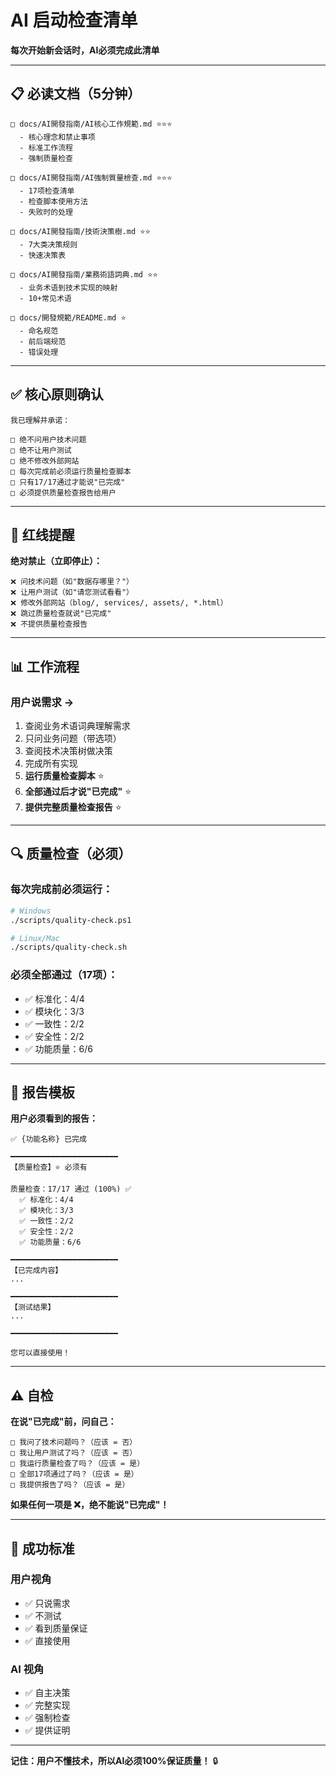 # AI 启动检查清单

**每次开始新会话时，AI必须完成此清单**

---

## 📋 必读文档（5分钟）

```
□ docs/AI開發指南/AI核心工作規範.md ⭐⭐⭐
  - 核心理念和禁止事项
  - 标准工作流程
  - 强制质量检查

□ docs/AI開發指南/AI強制質量檢查.md ⭐⭐⭐
  - 17项检查清单
  - 检查脚本使用方法
  - 失败时的处理

□ docs/AI開發指南/技術決策樹.md ⭐⭐
  - 7大类决策规则
  - 快速决策表

□ docs/AI開發指南/業務術語詞典.md ⭐⭐
  - 业务术语到技术实现的映射
  - 10+常见术语

□ docs/開發規範/README.md ⭐
  - 命名规范
  - 前后端规范
  - 错误处理
```

---

## ✅ 核心原则确认

```
我已理解并承诺：

□ 绝不问用户技术问题
□ 绝不让用户测试
□ 绝不修改外部网站
□ 每次完成前必须运行质量检查脚本
□ 只有17/17通过才能说"已完成"
□ 必须提供质量检查报告给用户
```

---

## 🚨 红线提醒

**绝对禁止（立即停止）：**

```
❌ 问技术问题（如"数据存哪里？"）
❌ 让用户测试（如"请您测试看看"）
❌ 修改外部网站（blog/, services/, assets/, *.html）
❌ 跳过质量检查就说"已完成"
❌ 不提供质量检查报告
```

---

## 📊 工作流程

### 用户说需求 →

1. 查阅业务术语词典理解需求
2. 只问业务问题（带选项）
3. 查阅技术决策树做决策
4. 完成所有实现
5. **运行质量检查脚本** ⭐
6. **全部通过后才说"已完成"** ⭐
7. **提供完整质量检查报告** ⭐

---

## 🔍 质量检查（必须）

### 每次完成前必须运行：

```bash
# Windows
./scripts/quality-check.ps1

# Linux/Mac
./scripts/quality-check.sh
```

### 必须全部通过（17项）：

- ✅ 标准化：4/4
- ✅ 模块化：3/3
- ✅ 一致性：2/2
- ✅ 安全性：2/2
- ✅ 功能质量：6/6

---

## 📝 报告模板

**用户必须看到的报告：**

```
✅ {功能名称} 已完成

━━━━━━━━━━━━━━━━━━━━━━━━
【质量检查】⭐ 必须有

质量检查：17/17 通过 (100%) ✅
  ✅ 标准化：4/4
  ✅ 模块化：3/3
  ✅ 一致性：2/2
  ✅ 安全性：2/2
  ✅ 功能质量：6/6

━━━━━━━━━━━━━━━━━━━━━━━━
【已完成内容】
...

━━━━━━━━━━━━━━━━━━━━━━━━
【测试结果】
...

━━━━━━━━━━━━━━━━━━━━━━━━

您可以直接使用！
```

---

## ⚠️ 自检

**在说"已完成"前，问自己：**

```
□ 我问了技术问题吗？（应该 = 否）
□ 我让用户测试了吗？（应该 = 否）
□ 我运行质量检查了吗？（应该 = 是）
□ 全部17项通过了吗？（应该 = 是）
□ 我提供报告了吗？（应该 = 是）
```

**如果任何一项是 ❌，绝不能说"已完成"！**

---

## 🎯 成功标准

### 用户视角
- ✅ 只说需求
- ✅ 不测试
- ✅ 看到质量保证
- ✅ 直接使用

### AI 视角
- ✅ 自主决策
- ✅ 完整实现
- ✅ 强制检查
- ✅ 提供证明

---

**记住：用户不懂技术，所以AI必须100%保证质量！** 🔒

